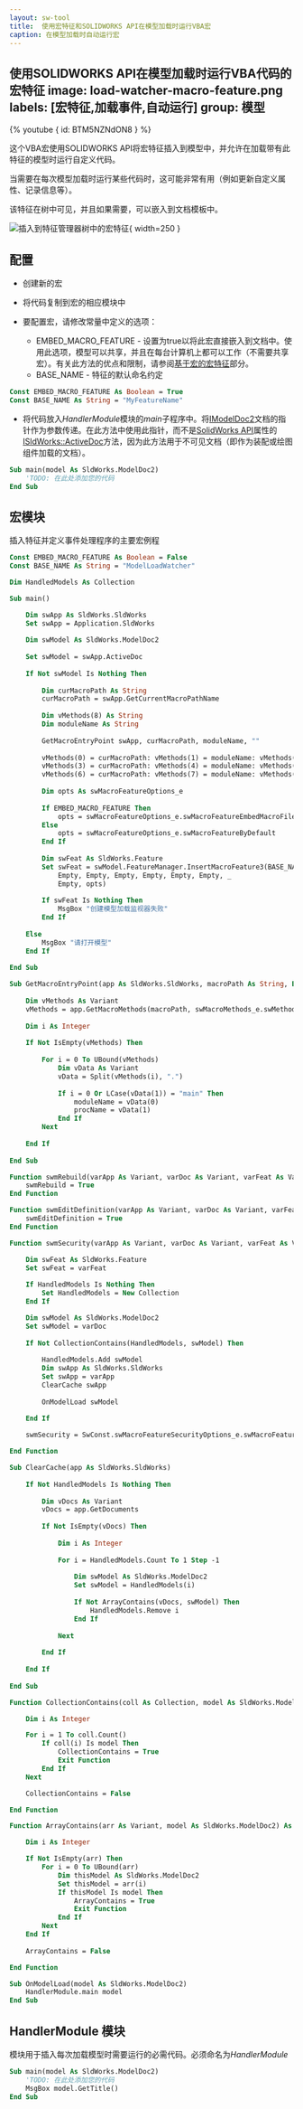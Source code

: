 ```yaml
---
layout: sw-tool
title:  使用宏特征和SOLIDWORKS API在模型加载时运行VBA宏
caption: 在模型加载时自动运行宏
---
```

 使用SOLIDWORKS API在模型加载时运行VBA代码的宏特征
image: load-watcher-macro-feature.png
labels: [宏特征,加载事件,自动运行]
group: 模型
---
{% youtube { id: BTM5NZNdON8 } %}

这个VBA宏使用SOLIDWORKS API将宏特征插入到模型中，并允许在加载带有此特征的模型时运行自定义代码。

当需要在每次模型加载时运行某些代码时，这可能非常有用（例如更新自定义属性、记录信息等）。

该特征在树中可见，并且如果需要，可以嵌入到文档模板中。

![插入到特征管理器树中的宏特征](load-watcher-macro-feature.png){ width=250 }

## 配置

* 创建新的宏
* 将代码复制到宏的相应模块中
* 要配置宏，请修改常量中定义的选项：

    * EMBED_MACRO_FEATURE - 设置为true以将此宏直接嵌入到文档中。使用此选项，模型可以共享，并且在每台计算机上都可以工作（不需要共享宏）。有关此方法的优点和限制，请参阅[基于宏的宏特征](/docs/codestack/solidworks-api/document/macro-feature/#macro-based-macro-feature)部分。
    * BASE_NAME - 特征的默认命名约定

~~~ vb
Const EMBED_MACRO_FEATURE As Boolean = True
Const BASE_NAME As String = "MyFeatureName"
~~~

* 将代码放入*HandlerModule*模块的*main*子程序中。将[IModelDoc2](https://help.solidworks.com/2012/english/api/sldworksapi/SolidWorks.Interop.sldworks~SolidWorks.Interop.sldworks.IModelDoc2.html)文档的指针作为参数传递。在此方法中使用此指针，而不是[SolidWorks API](https://help.solidworks.com/2012/english/api/sldworksapi/solidworks.interop.sldworks~solidworks.interop.sldworks.isldworks~activedoc.html)属性的[ISldWorks::ActiveDoc](https://help.solidworks.com/2012/english/api/sldworksapi/solidworks.interop.sldworks~solidworks.interop.sldworks.isldworks~activedoc.html)方法，因为此方法用于不可见文档（即作为装配或绘图组件加载的文档）。

~~~ vb
Sub main(model As SldWorks.ModelDoc2)
    'TODO: 在此处添加您的代码
End Sub
~~~

## 宏模块

插入特征并定义事件处理程序的主要宏例程

~~~ vb
Const EMBED_MACRO_FEATURE As Boolean = False
Const BASE_NAME As String = "ModelLoadWatcher"

Dim HandledModels As Collection

Sub main()

    Dim swApp As SldWorks.SldWorks
    Set swApp = Application.SldWorks
    
    Dim swModel As SldWorks.ModelDoc2
    
    Set swModel = swApp.ActiveDoc
    
    If Not swModel Is Nothing Then
        
        Dim curMacroPath As String
        curMacroPath = swApp.GetCurrentMacroPathName
        
        Dim vMethods(8) As String
        Dim moduleName As String
        
        GetMacroEntryPoint swApp, curMacroPath, moduleName, ""
        
        vMethods(0) = curMacroPath: vMethods(1) = moduleName: vMethods(2) = "swmRebuild"
        vMethods(3) = curMacroPath: vMethods(4) = moduleName: vMethods(5) = "swmEditDefinition"
        vMethods(6) = curMacroPath: vMethods(7) = moduleName: vMethods(8) = "swmSecurity"
        
        Dim opts As swMacroFeatureOptions_e
        
        If EMBED_MACRO_FEATURE Then
            opts = swMacroFeatureOptions_e.swMacroFeatureEmbedMacroFile
        Else
            opts = swMacroFeatureOptions_e.swMacroFeatureByDefault
        End If
        
        Dim swFeat As SldWorks.Feature
        Set swFeat = swModel.FeatureManager.InsertMacroFeature3(BASE_NAME, "", vMethods, _
            Empty, Empty, Empty, Empty, Empty, Empty, _
            Empty, opts)
        
        If swFeat Is Nothing Then
            MsgBox "创建模型加载监视器失败"
        End If
        
    Else
        MsgBox "请打开模型"
    End If
    
End Sub

Sub GetMacroEntryPoint(app As SldWorks.SldWorks, macroPath As String, ByRef moduleName As String, ByRef procName As String)
        
    Dim vMethods As Variant
    vMethods = app.GetMacroMethods(macroPath, swMacroMethods_e.swMethodsWithoutArguments)
    
    Dim i As Integer
    
    If Not IsEmpty(vMethods) Then
    
        For i = 0 To UBound(vMethods)
            Dim vData As Variant
            vData = Split(vMethods(i), ".")
            
            If i = 0 Or LCase(vData(1)) = "main" Then
                moduleName = vData(0)
                procName = vData(1)
            End If
        Next
        
    End If
    
End Sub

Function swmRebuild(varApp As Variant, varDoc As Variant, varFeat As Variant) As Variant
    swmRebuild = True
End Function

Function swmEditDefinition(varApp As Variant, varDoc As Variant, varFeat As Variant) As Variant
    swmEditDefinition = True
End Function

Function swmSecurity(varApp As Variant, varDoc As Variant, varFeat As Variant) As Variant

    Dim swFeat As SldWorks.Feature
    Set swFeat = varFeat
    
    If HandledModels Is Nothing Then
        Set HandledModels = New Collection
    End If

    Dim swModel As SldWorks.ModelDoc2
    Set swModel = varDoc
        
    If Not CollectionContains(HandledModels, swModel) Then
        
        HandledModels.Add swModel
        Dim swApp As SldWorks.SldWorks
        Set swApp = varApp
        ClearCache swApp
        
        OnModelLoad swModel
        
    End If

    swmSecurity = SwConst.swMacroFeatureSecurityOptions_e.swMacroFeatureSecurityByDefault

End Function

Sub ClearCache(app As SldWorks.SldWorks)
    
    If Not HandledModels Is Nothing Then
    
        Dim vDocs As Variant
        vDocs = app.GetDocuments
        
        If Not IsEmpty(vDocs) Then
            
            Dim i As Integer
            
            For i = HandledModels.Count To 1 Step -1
            
                Dim swModel As SldWorks.ModelDoc2
                Set swModel = HandledModels(i)
                
                If Not ArrayContains(vDocs, swModel) Then
                    HandledModels.Remove i
                End If
                
            Next
            
        End If
        
    End If
    
End Sub

Function CollectionContains(coll As Collection, model As SldWorks.ModelDoc2) As Boolean

    Dim i As Integer

    For i = 1 To coll.Count()
        If coll(i) Is model Then
            CollectionContains = True
            Exit Function
        End If
    Next

    CollectionContains = False

End Function

Function ArrayContains(arr As Variant, model As SldWorks.ModelDoc2) As Boolean

    Dim i As Integer

    If Not IsEmpty(arr) Then
        For i = 0 To UBound(arr)
            Dim thisModel As SldWorks.ModelDoc2
            Set thisModel = arr(i)
            If thisModel Is model Then
                ArrayContains = True
                Exit Function
            End If
        Next
    End If
    
    ArrayContains = False

End Function

Sub OnModelLoad(model As SldWorks.ModelDoc2)
    HandlerModule.main model
End Sub
~~~



## HandlerModule 模块

模块用于插入每次加载模型时需要运行的必需代码。必须命名为*HandlerModule*

~~~ vb
Sub main(model As SldWorks.ModelDoc2)
    'TODO: 在此处添加您的代码
    MsgBox model.GetTitle()
End Sub
~~~